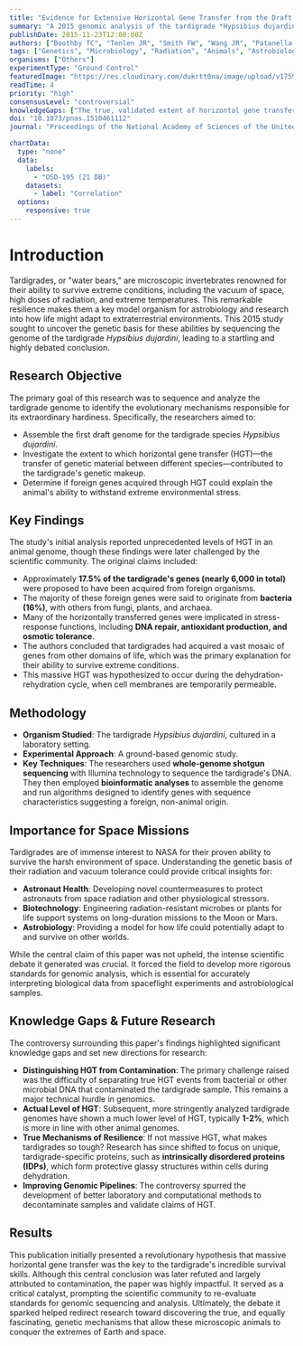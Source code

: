 ```yaml
---
title: "Evidence for Extensive Horizontal Gene Transfer from the Draft Genome of a Tardigrade"
summary: "A 2015 genomic analysis of the tardigrade *Hypsibius dujardini* initially proposed that nearly 17.5% of its genes were acquired from other organisms through horizontal gene transfer (HGT), suggesting a novel mechanism for its extreme resilience. This landmark finding proved highly controversial and was later largely attributed by the scientific community to unaccounted-for bacterial contamination, sparking a critical debate on genomic analysis methods."
publishDate: 2015-11-23T12:00:00Z
authors: ["Boothby TC", "Tenlen JR", "Smith FW", "Wang JR", "Patanella KA", "Osborne Nishimura E", "Tintori SC", "Li Q", "Jones CD", "Yandell M", "Messina DN", "Glasscock J", "Goldstein B"]
tags: ["Genetics", "Microbiology", "Radiation", "Animals", "Astrobiology"]
organisms: ["Others"]
experimentType: "Ground Control"
featuredImage: "https://res.cloudinary.com/dukrtt0na/image/upload/v1759681533/sbf4oakdofcmopxft80p.jpg"
readTime: 4
priority: "high"
consensusLevel: "controversial"
knowledgeGaps: ["The true, validated extent of horizontal gene transfer in the tardigrade genome", "Robust bioinformatic methods to differentiate true HGT from sample contamination", "The primary genetic mechanisms, besides HGT, that enable tardigrade extremotolerance", "The evolutionary role of the small number of confirmed foreign genes in tardigrades"]
doi: "10.1073/pnas.1510461112"
journal: "Proceedings of the National Academy of Sciences of the United States of America"

chartData:
  type: "none"
  data:
    labels:
      - "OSD-195 (21 DB)"
    datasets:
      - label: "Correlation"
  options:
    responsive: true
---
```


# Introduction
Tardigrades, or "water bears," are microscopic invertebrates renowned for their ability to survive extreme conditions, including the vacuum of space, high doses of radiation, and extreme temperatures. This remarkable resilience makes them a key model organism for astrobiology and research into how life might adapt to extraterrestrial environments. This 2015 study sought to uncover the genetic basis for these abilities by sequencing the genome of the tardigrade *Hypsibius dujardini*, leading to a startling and highly debated conclusion.

## Research Objective
The primary goal of this research was to sequence and analyze the tardigrade genome to identify the evolutionary mechanisms responsible for its extraordinary hardiness. Specifically, the researchers aimed to:
*   Assemble the first draft genome for the tardigrade species *Hypsibius dujardini*.
*   Investigate the extent to which horizontal gene transfer (HGT)—the transfer of genetic material between different species—contributed to the tardigrade's genetic makeup.
*   Determine if foreign genes acquired through HGT could explain the animal's ability to withstand extreme environmental stress.

## Key Findings
The study's initial analysis reported unprecedented levels of HGT in an animal genome, though these findings were later challenged by the scientific community. The original claims included:
*   Approximately **17.5% of the tardigrade's genes (nearly 6,000 in total)** were proposed to have been acquired from foreign organisms.
*   The majority of these foreign genes were said to originate from **bacteria (16%)**, with others from fungi, plants, and archaea.
*   Many of the horizontally transferred genes were implicated in stress-response functions, including **DNA repair, antioxidant production, and osmotic tolerance**.
*   The authors concluded that tardigrades had acquired a vast mosaic of genes from other domains of life, which was the primary explanation for their ability to survive extreme conditions.
*   This massive HGT was hypothesized to occur during the dehydration-rehydration cycle, when cell membranes are temporarily permeable.

## Methodology
*   **Organism Studied**: The tardigrade *Hypsibius dujardini*, cultured in a laboratory setting.
*   **Experimental Approach**: A ground-based genomic study.
*   **Key Techniques**: The researchers used **whole-genome shotgun sequencing** with Illumina technology to sequence the tardigrade's DNA. They then employed **bioinformatic analyses** to assemble the genome and run algorithms designed to identify genes with sequence characteristics suggesting a foreign, non-animal origin.

## Importance for Space Missions
Tardigrades are of immense interest to NASA for their proven ability to survive the harsh environment of space. Understanding the genetic basis of their radiation and vacuum tolerance could provide critical insights for:
*   **Astronaut Health**: Developing novel countermeasures to protect astronauts from space radiation and other physiological stressors.
*   **Biotechnology**: Engineering radiation-resistant microbes or plants for life support systems on long-duration missions to the Moon or Mars.
*   **Astrobiology**: Providing a model for how life could potentially adapt to and survive on other worlds.

While the central claim of this paper was not upheld, the intense scientific debate it generated was crucial. It forced the field to develop more rigorous standards for genomic analysis, which is essential for accurately interpreting biological data from spaceflight experiments and astrobiological samples.

## Knowledge Gaps & Future Research
The controversy surrounding this paper's findings highlighted significant knowledge gaps and set new directions for research:
*   **Distinguishing HGT from Contamination**: The primary challenge raised was the difficulty of separating true HGT events from bacterial or other microbial DNA that contaminated the tardigrade sample. This remains a major technical hurdle in genomics.
*   **Actual Level of HGT**: Subsequent, more stringently analyzed tardigrade genomes have shown a much lower level of HGT, typically **1-2%**, which is more in line with other animal genomes.
*   **True Mechanisms of Resilience**: If not massive HGT, what makes tardigrades so tough? Research has since shifted to focus on unique, tardigrade-specific proteins, such as **intrinsically disordered proteins (IDPs)**, which form protective glassy structures within cells during dehydration.
*   **Improving Genomic Pipelines**: The controversy spurred the development of better laboratory and computational methods to decontaminate samples and validate claims of HGT.

## Results
This publication initially presented a revolutionary hypothesis that massive horizontal gene transfer was the key to the tardigrade's incredible survival skills. Although this central conclusion was later refuted and largely attributed to contamination, the paper was highly impactful. It served as a critical catalyst, prompting the scientific community to re-evaluate standards for genomic sequencing and analysis. Ultimately, the debate it sparked helped redirect research toward discovering the true, and equally fascinating, genetic mechanisms that allow these microscopic animals to conquer the extremes of Earth and space.